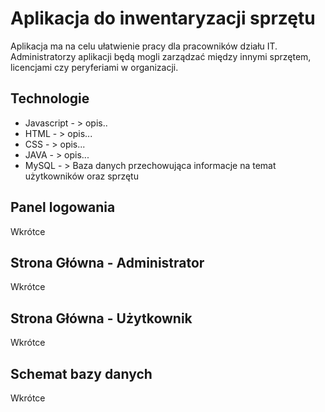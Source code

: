 <h1>Aplikacja do inwentaryzacji sprzętu </h1>


Aplikacja ma na celu ułatwienie pracy dla pracowników działu IT. Administratorzy aplikacji będą mogli zarządzać między innymi sprzętem, licencjami czy peryferiami w organizacji.


<h2>Technologie</h2>

- Javascript - > opis..
- HTML - > opis...
- CSS - >  opis...
- JAVA - > opis...
- MySQL - > Baza danych przechowująca informacje na temat użytkowników oraz sprzętu


<h2>Panel logowania </h2>
Wkrótce
<h2>Strona Główna - Administrator</h2>
Wkrótce
<h2>Strona Główna - Użytkownik</h2>
Wkrótce
<h2>Schemat bazy danych</h2>
Wkrótce

